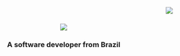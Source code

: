 <img align="right" src="https://visitor-badge.laobi.icu/badge?page_id=arthvin.arthvin" />

<h1 align="center">
    <img src="https://readme-typing-svg.herokuapp.com/?font=Righteous&size=35&center=true&vCenter=true&width=500&height=70&duration=4000&lines=Hi+There!+👋;+I'm+Arthur+Semensati!;" />
</h1>

<h3 align="center">A software developer from Brazil</h3>
